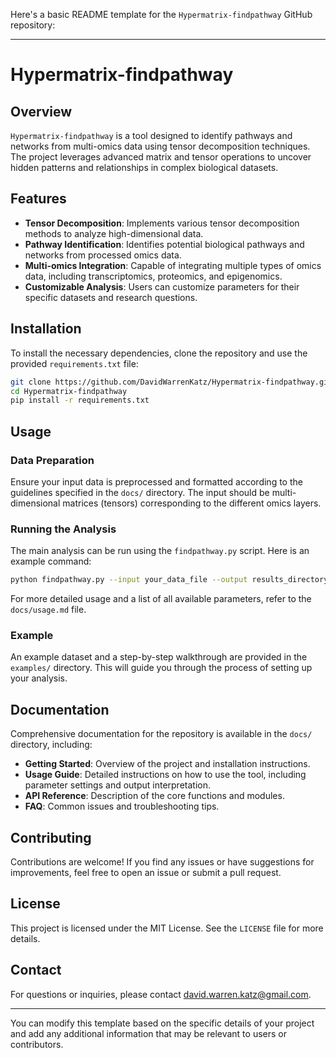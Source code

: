 Here's a basic README template for the `Hypermatrix-findpathway` GitHub repository:

---

# Hypermatrix-findpathway

## Overview

`Hypermatrix-findpathway` is a tool designed to identify pathways and networks from multi-omics data using tensor decomposition techniques. The project leverages advanced matrix and tensor operations to uncover hidden patterns and relationships in complex biological datasets.

## Features

- **Tensor Decomposition**: Implements various tensor decomposition methods to analyze high-dimensional data.
- **Pathway Identification**: Identifies potential biological pathways and networks from processed omics data.
- **Multi-omics Integration**: Capable of integrating multiple types of omics data, including transcriptomics, proteomics, and epigenomics.
- **Customizable Analysis**: Users can customize parameters for their specific datasets and research questions.

## Installation

To install the necessary dependencies, clone the repository and use the provided `requirements.txt` file:

```bash
git clone https://github.com/DavidWarrenKatz/Hypermatrix-findpathway.git
cd Hypermatrix-findpathway
pip install -r requirements.txt
```

## Usage

### Data Preparation

Ensure your input data is preprocessed and formatted according to the guidelines specified in the `docs/` directory. The input should be multi-dimensional matrices (tensors) corresponding to the different omics layers.

### Running the Analysis

The main analysis can be run using the `findpathway.py` script. Here is an example command:

```bash
python findpathway.py --input your_data_file --output results_directory --params params.json
```

For more detailed usage and a list of all available parameters, refer to the `docs/usage.md` file.

### Example

An example dataset and a step-by-step walkthrough are provided in the `examples/` directory. This will guide you through the process of setting up your analysis.

## Documentation

Comprehensive documentation for the repository is available in the `docs/` directory, including:

- **Getting Started**: Overview of the project and installation instructions.
- **Usage Guide**: Detailed instructions on how to use the tool, including parameter settings and output interpretation.
- **API Reference**: Description of the core functions and modules.
- **FAQ**: Common issues and troubleshooting tips.

## Contributing

Contributions are welcome! If you find any issues or have suggestions for improvements, feel free to open an issue or submit a pull request.

## License

This project is licensed under the MIT License. See the `LICENSE` file for more details.

## Contact

For questions or inquiries, please contact david.warren.katz@gmail.com.

---

You can modify this template based on the specific details of your project and add any additional information that may be relevant to users or contributors.
